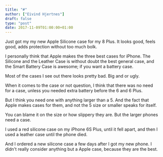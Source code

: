 ```yaml
---
title: "#"
author: ["Eivind Hjertnes"]
draft: false
type: "post"
date: 2017-11-09T01:00:00+01:00
---
```


Just got my my new Apple Silicone case for my 8 Plus. It looks good,
feels good, adds protection without too much bolk.

I personally think that Apple makes the three best cases for iPhone. The
Silicone and the Leather Case is without doubt the best general case,
and the Smart Battery Case is awesome; if you want a battery case.

Most of the cases I see out there looks pretty bad. Big and or ugly.

When it comes to the case or not question, I think that there was no
need for a case, unless you needed extra battery before the 6 and 6
Plus.

But I think you need one with anything larger than a 5. And the fact
that Apple makes cases for them, and not the 5 size or smaller speaks
for itself.

You can blame it on the size or how slippery they are. But the larger
phones need a case.

I used a red silicone case on my iPhone 6S Plus, until it fell apart,
and then I used a leather case until the phone died.

And I ordered a new silicone case a few days after I got my new phone. I
didn't really consider anything but a Apple case, because they are the
best.
